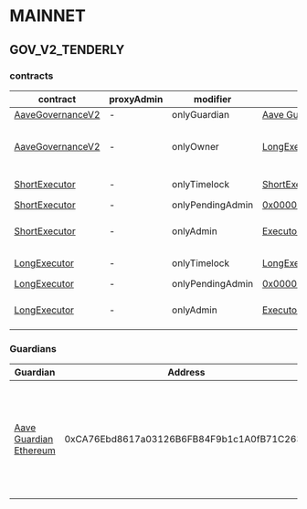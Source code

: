 # MAINNET 
## GOV_V2_TENDERLY 
### contracts
| contract |proxyAdmin |modifier |permission owner |functions |
|----------|----------|----------|----------|----------|
|  [AaveGovernanceV2](https://etherscan.io/address/0xEC568fffba86c094cf06b22134B23074DFE2252c) |  - |  onlyGuardian |  [Aave Guardian Ethereum](https://etherscan.io/address/0xCA76Ebd8617a03126B6FB84F9b1c1A0fB71C2633) |  cancel, __abdicate | |--------|--------|--------|--------|--------|
|  [AaveGovernanceV2](https://etherscan.io/address/0xEC568fffba86c094cf06b22134B23074DFE2252c) |  - |  onlyOwner |  [LongExecutor](https://etherscan.io/address/0x79426A1c24B2978D90d7A5070a46C65B07bC4299) |  setGovernanceStrategy, setVotingDelay, authorizeExecutors, unauthorizeExecutors | |--------|--------|--------|--------|--------|
|  [ShortExecutor](https://etherscan.io/address/0xEE56e2B3D491590B5b31738cC34d5232F378a8D5) |  - |  onlyTimelock |  [ShortExecutor](https://etherscan.io/address/0xEE56e2B3D491590B5b31738cC34d5232F378a8D5) |  setDelay, setPendingAdmin | |--------|--------|--------|--------|--------|
|  [ShortExecutor](https://etherscan.io/address/0xEE56e2B3D491590B5b31738cC34d5232F378a8D5) |  - |  onlyPendingAdmin |  [0x0000000000000000000000000000000000000000](https://etherscan.io/address/0x0000000000000000000000000000000000000000) |  acceptAdmin | |--------|--------|--------|--------|--------|
|  [ShortExecutor](https://etherscan.io/address/0xEE56e2B3D491590B5b31738cC34d5232F378a8D5) |  - |  onlyAdmin |  [Executor_lvl1](https://etherscan.io/address/0x5300A1a15135EA4dc7aD5a167152C01EFc9b192A) |  queueTransaction, cancelTransaction, executeTransaction | |--------|--------|--------|--------|--------|
|  [LongExecutor](https://etherscan.io/address/0x79426A1c24B2978D90d7A5070a46C65B07bC4299) |  - |  onlyTimelock |  [LongExecutor](https://etherscan.io/address/0x79426A1c24B2978D90d7A5070a46C65B07bC4299) |  setDelay, setPendingAdmin | |--------|--------|--------|--------|--------|
|  [LongExecutor](https://etherscan.io/address/0x79426A1c24B2978D90d7A5070a46C65B07bC4299) |  - |  onlyPendingAdmin |  [0x0000000000000000000000000000000000000000](https://etherscan.io/address/0x0000000000000000000000000000000000000000) |  acceptAdmin | |--------|--------|--------|--------|--------|
|  [LongExecutor](https://etherscan.io/address/0x79426A1c24B2978D90d7A5070a46C65B07bC4299) |  - |  onlyAdmin |  [Executor_lvl2](https://etherscan.io/address/0x17Dd33Ed0e3dD2a80E37489B8A63063161BE6957) |  queueTransaction, cancelTransaction, executeTransaction | |--------|--------|--------|--------|--------|

### Guardians 
| Guardian |Address |Owners |
|----------|----------|----------|
|  [Aave Guardian Ethereum](https://etherscan.io/address/0xCA76Ebd8617a03126B6FB84F9b1c1A0fB71C2633) |  0xCA76Ebd8617a03126B6FB84F9b1c1A0fB71C2633 |  [0xB43fAaD03f85A4Ac18B11d2e3F0397D18535e707](https://etherscan.io/address/0xB43fAaD03f85A4Ac18B11d2e3F0397D18535e707), [0x911716aaE8745F38Bf91A639eF641B1f3ce3Ac39](https://etherscan.io/address/0x911716aaE8745F38Bf91A639eF641B1f3ce3Ac39), [0x329c54289Ff5D6B7b7daE13592C6B1EDA1543eD4](https://etherscan.io/address/0x329c54289Ff5D6B7b7daE13592C6B1EDA1543eD4), [0xe5d453700d99296c2c085B8119BD6c152Cf63FA6](https://etherscan.io/address/0xe5d453700d99296c2c085B8119BD6c152Cf63FA6), [0xF1ba2231F373CffD47641540CfaEB1f21E50659B](https://etherscan.io/address/0xF1ba2231F373CffD47641540CfaEB1f21E50659B), [0x4C30E33758216aD0d676419c21CB8D014C68099f](https://etherscan.io/address/0x4C30E33758216aD0d676419c21CB8D014C68099f), [0x936CD9654271083cCF93A975919Da0aB3Bc99EF3](https://etherscan.io/address/0x936CD9654271083cCF93A975919Da0aB3Bc99EF3), [0xf71fc92e2949ccF6A5Fd369a0b402ba80Bc61E02](https://etherscan.io/address/0xf71fc92e2949ccF6A5Fd369a0b402ba80Bc61E02), [0x9343dcB6A3A523510F3499004D8aa595Baa25bc5](https://etherscan.io/address/0x9343dcB6A3A523510F3499004D8aa595Baa25bc5), [0x2BEDd8645B407B3B6447fbC09B269eC7a5794606](https://etherscan.io/address/0x2BEDd8645B407B3B6447fbC09B269eC7a5794606) | |--------|--------|--------|

